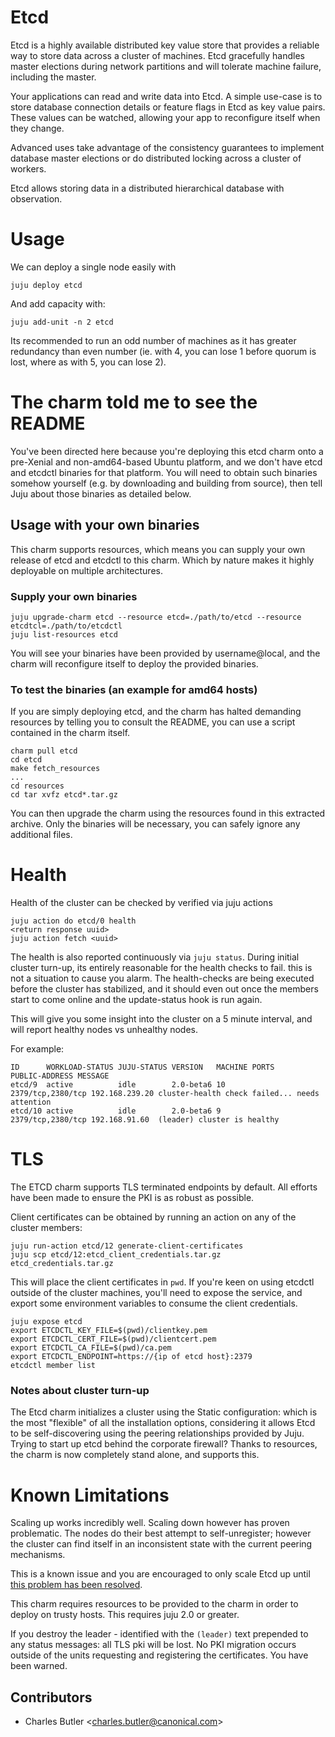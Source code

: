 # Etcd

Etcd is a highly available distributed key value store that provides a reliable
way to store data across a cluster of machines. Etcd gracefully handles master
elections during network partitions and will tolerate machine failure,
including the master.

Your applications can read and write data into Etcd. A simple use-case is to
store database connection details or feature flags in Etcd as key value pairs.
These values can be watched, allowing your app to reconfigure itself when they
change.

Advanced uses take advantage of the consistency guarantees to implement
database master elections or do distributed locking across a cluster of
workers.

Etcd allows storing data in a distributed hierarchical database with
observation.

# Usage

We can deploy a single node easily with

```shell
juju deploy etcd
```
And add capacity with:

```shell
juju add-unit -n 2 etcd
```

Its recommended to run an odd number of machines as it has greater redundancy
than even number (ie. with 4, you can lose 1 before quorum is lost, where as
with 5, you can lose 2).

# The charm told me to see the README

You've been directed here because you're deploying this etcd charm onto a
pre-Xenial and non-amd64-based Ubuntu platform, and we don't have etcd and
etcdctl binaries for that platform. You will need to obtain such binaries
somehow yourself (e.g. by downloading and building from source), then tell
Juju about those binaries as detailed below.

## Usage with your own binaries

This charm supports resources, which means you can supply your own release of
etcd and etcdctl to this charm. Which by nature makes it highly deployable on
multiple architectures.

### Supply your own binaries

```shell
juju upgrade-charm etcd --resource etcd=./path/to/etcd --resource etcdtcl=./path/to/etcdctl
juju list-resources etcd
```

You will see your binaries have been provided by username@local, and the charm
will reconfigure itself to deploy the provided binaries.

### To test the binaries (an example for amd64 hosts)

If you are simply deploying etcd, and the charm has halted demanding resources
by telling you to consult the README, you can use a script contained in the
charm itself.

```shell
charm pull etcd
cd etcd
make fetch_resources
...
cd resources
cd tar xvfz etcd*.tar.gz
```

You can then upgrade the charm using the resources found in this extracted
archive. Only the binaries will be necessary, you can safely ignore any
additional files.

# Health
Health of the cluster can be checked by verified via juju actions

```shell
juju action do etcd/0 health
<return response uuid>
juju action fetch <uuid>

```

The health is also reported continuously via `juju status`. During initial
cluster turn-up, its entirely reasonable for the health checks to fail. this
is not a situation to cause you alarm. The health-checks are being executed
before the cluster has stabilized, and it should even out once the members
start to come online and the update-status hook is run again.

This will give you some insight into the cluster on a 5 minute interval, and
will report healthy nodes vs unhealthy nodes.

For example:

```shell
ID      WORKLOAD-STATUS JUJU-STATUS VERSION   MACHINE PORTS             PUBLIC-ADDRESS MESSAGE
etcd/9  active          idle        2.0-beta6 10      2379/tcp,2380/tcp 192.168.239.20 cluster-health check failed... needs attention
etcd/10 active          idle        2.0-beta6 9       2379/tcp,2380/tcp 192.168.91.60  (leader) cluster is healthy
```

# TLS

The ETCD charm supports TLS terminated endpoints by default. All efforts have
been made to ensure the PKI is as robust as possible.

Client certificates can be obtained by running an action on any of the cluster
members:

```shell
juju run-action etcd/12 generate-client-certificates
juju scp etcd/12:etcd_client_credentials.tar.gz etcd_credentials.tar.gz
```

This will place the client certificates in `pwd`. If you're keen on using
etcdctl outside of the cluster machines,  you'll need to expose the service,
and export some environment variables to consume the client credentials.

```shell
juju expose etcd
export ETCDCTL_KEY_FILE=$(pwd)/clientkey.pem
export ETCDCTL_CERT_FILE=$(pwd)/clientcert.pem
export ETCDCTL_CA_FILE=$(pwd)/ca.pem
export ETCDCTL_ENDPOINT=https://{ip of etcd host}:2379
etcdctl member list
```

### Notes about cluster turn-up

The Etcd charm initializes a cluster using the Static configuration: which
is the most "flexible" of all the installation options, considering it allows
Etcd to be self-discovering using the peering relationships provided by
Juju. Trying to start up etcd behind the corporate firewall? Thanks to
resources, the charm is now completely stand alone, and supports this.



# Known Limitations

Scaling up works incredibly well. Scaling down however has proven problematic.
The nodes do their best attempt to self-unregister; however the cluster can find
itself in an inconsistent state with the current peering mechanisms.

This is a known issue and you are encouraged to only scale Etcd up until [this
problem has been resolved](https://github.com/juju-solutions/layer-etcd/issues/5).

This charm requires resources to be provided to the charm in order to deploy
on trusty hosts. This requires juju 2.0 or greater.

If you destroy the leader - identified with the `(leader)` text prepended to
any status messages: all TLS pki will be lost. No PKI migration occurs outside
of the units requesting and registering the certificates. You have been warned.


## Contributors

- Charles Butler &lt;[charles.butler@canonical.com](mailto:charles.butler@canonical.com)&gt;
